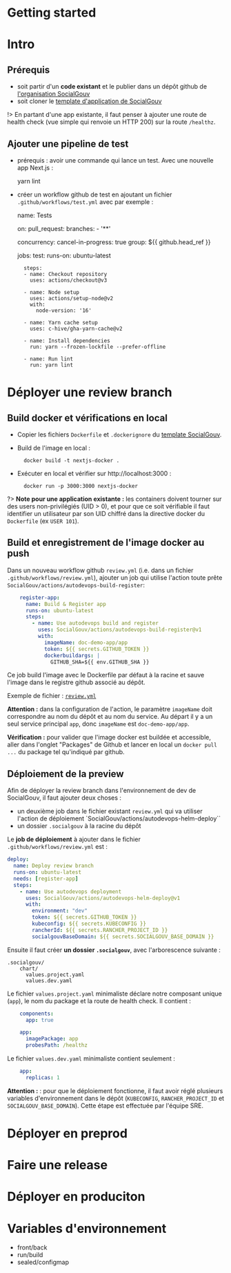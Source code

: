 # Getting started

# Intro

## Prérequis 

- soit partir d'un **code existant** et le publier dans un dépôt github de [l'organisation SocialGouv](https://github.com/socialgouv)
- soit cloner le [template d'application de SocialGouv](https://github.com/socialgouv/template)

!> En partant d'une app existante, il faut penser à ajouter une route de health check (vue simple qui renvoie un HTTP 200) sur la route `/healthz`.

## Ajouter une pipeline de test

- prérequis : avoir une commande qui lance un test. Avec une nouvelle app Next.js : 


    yarn lint
        
- créer un workflow github de test en ajoutant un fichier `.github/workflows/test.yml` avec par exemple :


    name: Tests

    on:
      pull_request:
        branches:
          - '**'

    concurrency:
      cancel-in-progress: true
      group: ${{ github.head_ref }}


    jobs:
      test:
        runs-on: ubuntu-latest

        steps:
        - name: Checkout repository
          uses: actions/checkout@v3

        - name: Node setup
          uses: actions/setup-node@v2
          with:
            node-version: '16'

        - name: Yarn cache setup
          uses: c-hive/gha-yarn-cache@v2

        - name: Install dependencies
          run: yarn --frozen-lockfile --prefer-offline

        - name: Run lint
          run: yarn lint


# Déployer une review branch

## Build docker et vérifications en local

- Copier les fichiers `Dockerfile` et `.dockerignore` du [template SocialGouv](https://github.com/socialgouv/template).
- Build de l'image en local : 
 
        docker build -t nextjs-docker .

- Exécuter en local et vérifier sur http://localhost:3000 :

        docker run -p 3000:3000 nextjs-docker

?> **Note pour une application existante :** les containers doivent tourner sur des users non-privilégiés (UID > 0), et pour que ce soit vérifiable il faut identifier
un utilisateur par son UID chiffré dans la directive docker du `Dockerfile` (ex `USER 101`).

## Build et enregistrement de l'image docker au push

Dans un nouveau workflow github `review.yml` (i.e. dans un fichier `.github/workflows/review.yml`), ajouter un job qui utilise l'action toute prête `SocialGouv/actions/autodevops-build-register`:

```yaml
    register-app:
      name: Build & Register app
      runs-on: ubuntu-latest
      steps:
        - name: Use autodevops build and register
          uses: SocialGouv/actions/autodevops-build-register@v1
          with:
            imageName: doc-demo-app/app
            token: ${{ secrets.GITHUB_TOKEN }}
            dockerbuildargs: |
              GITHUB_SHA=${{ env.GITHUB_SHA }}
```

Ce job build l'image avec le Dockerfile par défaut à la racine et sauve l'image dans le registre github associé au dépôt.

Exemple de fichier : [`review.yml`](https://github.com/SocialGouv/doc-demo-app/blob/master/.github/workflows/review.yml)


**Attention :** dans la configuration de l'action, le paramètre
`imageName` doit correspondre au nom du dépôt et au nom du service. Au départ il y a un seul service principal `app`, donc `imageName` est `doc-demo-app/app`.


**Vérification :** pour valider que l'image docker est buildée et accessible, aller dans l'onglet "Packages" de Github et lancer en local un `docker pull ...` du package tel qu'indiqué par github.


## Déploiement de la preview

Afin de déployer la review branch dans l'environnement de dev de SocialGouv, il faut ajouter deux choses : 

- un deuxième job dans le fichier existant `review.yml` qui va utiliser l'action de déploiement `SocialGouv/actions/autodevops-helm-deploy``
- un dossier `.socialgouv` à la racine du dépôt 

Le **job de déploiement** à ajouter dans le fichier `.github/workflows/review.yml`  est :

```yaml
deploy:
  name: Deploy review branch
  runs-on: ubuntu-latest
  needs: [register-app]
  steps:
    - name: Use autodevops deployment
      uses: SocialGouv/actions/autodevops-helm-deploy@v1
      with:
        environment: "dev"
        token: ${{ secrets.GITHUB_TOKEN }}
        kubeconfig: ${{ secrets.KUBECONFIG }}
        rancherId: ${{ secrets.RANCHER_PROJECT_ID }}
        socialgouvBaseDomain: ${{ secrets.SOCIALGOUV_BASE_DOMAIN }}
```

Ensuite il faut créer **un dossier `.socialgouv`**, avec l'arborescence suivante :

    .socialgouv/
        chart/
          values.project.yaml
          values.dev.yaml

Le fichier `values.project.yaml` minimaliste déclare notre composant unique (`app`), le nom du
package et la route de health check. Il contient :


```yaml
    components:
      app: true

    app:
      imagePackage: app
      probesPath: /healthz
```

Le fichier `values.dev.yaml` minimaliste contient seulement :

```yaml
    app:
      replicas: 1
```


**Attention :** : pour que le déploiement fonctionne, il faut avoir réglé plusieurs variables d'environnement dans le dépôt (`KUBECONFIG`, `RANCHER_PROJECT_ID` et `SOCIALGOUV_BASE_DOMAIN`). Cette étape est effectuée par l'équipe SRE.



# Déployer en preprod

# Faire une release

# Déployer en produciton


# Variables d'environnement

- front/back
- run/build
- sealed/configmap
